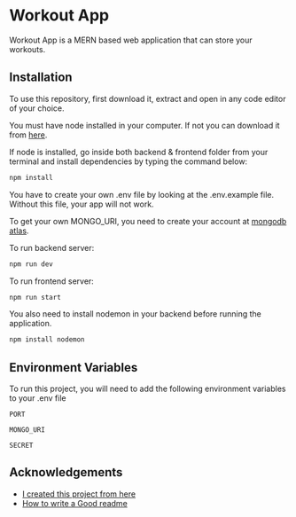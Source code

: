 # Workout App

Workout App is a MERN based web application that can store your workouts.

## Installation

To use this repository, first download it, extract and open in any code editor of your choice.

You must have node installed in your computer. If not you can download it from [here](https://nodejs.org/en/).

If node is installed, go inside both backend & frontend folder from your terminal and install dependencies by typing the command below:

```bash
npm install
```

You have to create your own .env file by looking at the .env.example file. Without this file, your app will not work.

To get your own MONGO_URI, you need to create your account at [mongodb atlas](https://www.mongodb.com/atlas).

To run backend server:

```bash
npm run dev
```

To run frontend server:

```bash
npm run start
```

You also need to install nodemon in your backend before running the application.

```bash
npm install nodemon
```

## Environment Variables

To run this project, you will need to add the following environment variables to your .env file

`PORT`

`MONGO_URI`

`SECRET`

## Acknowledgements

- [I created this project from here](https://www.youtube.com/@NetNinja)
- [How to write a Good readme](https://bulldogjob.com/news/449-how-to-write-a-good-readme-for-your-github-project)
